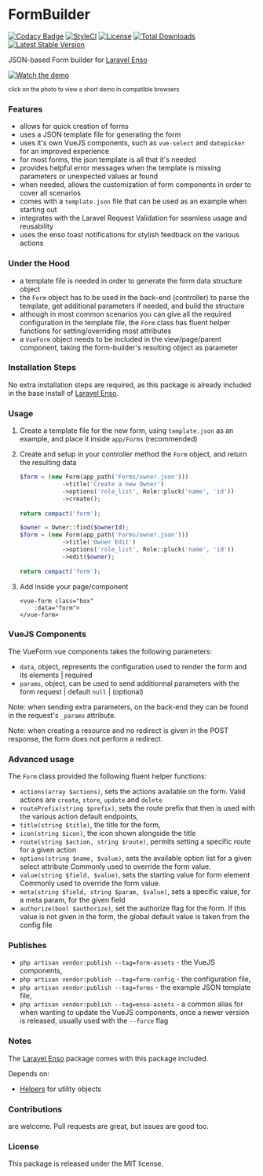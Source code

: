 <!--h-->
# FormBuilder

[![Codacy Badge](https://api.codacy.com/project/badge/Grade/a3cf79a9ca584f08b3be0246cb488788)](https://www.codacy.com/app/laravel-enso/FormBuilder?utm_source=github.com&amp;utm_medium=referral&amp;utm_content=laravel-enso/FormBuilder&amp;utm_campaign=Badge_Grade)
[![StyleCI](https://styleci.io/repos/99695155/shield?branch=master)](https://styleci.io/repos/99695155)
[![License](https://poser.pugx.org/laravel-enso/formbuilder/license)](https://packagist.org/packages/laravel-enso/formbuilder)
[![Total Downloads](https://poser.pugx.org/laravel-enso/formbuilder/downloads)](https://packagist.org/packages/laravel-enso/formbuilder)
[![Latest Stable Version](https://poser.pugx.org/laravel-enso/formbuilder/version)](https://packagist.org/packages/laravel-enso/formbuilder)
<!--/h-->

JSON-based Form builder for [Laravel Enso](https://github.com/laravel-enso/Enso)

[![Watch the demo](https://laravel-enso.github.io/formbuilder/screenshots/bulma_109_thumb.png)](https://laravel-enso.github.io/formbuilder/videos/bulma_demo_01.webm)

<sup>click on the photo to view a short demo in compatible browsers</sup>

### Features
- allows for quick creation of forms
- uses a JSON template file for generating the form
- uses it's own VueJS components, such as `vue-select` and `datepicker` for an improved experience
- for most forms, the json template is all that it's needed
- provides helpful error messages when the template is missing parameters or unexpected values ar found
- when needed, allows the customization of form components in order to cover all scenarios
- comes with a `template.json` file that can be used as an example when starting out
- integrates with the Laravel Request Validation for seamless usage and reusability
- uses the enso toast notifications for stylish feedback on the various actions

### Under the Hood
- a template file is needed in order to generate the form data structure object
- the `Form` object has to be used in the back-end (controller) to parse the template, get additional parameters if needed, and build the structure
- although in most common scenarios you can give all the required configuration in the template file, 
the `Form` class has fluent helper functions for setting/overriding most attributes
- a `VueForm` object needs to be included in the view/page/parent component, taking the form-builder's resulting object as parameter 

### Installation Steps

No extra installation steps are required, as this package is already included in the base install of [Laravel Enso](https://github.com/laravel-enso/Enso).

### Usage

1. Create a template file for the new form, using `template.json` as an example, and place it inside `app/Forms` (recommended)
2. Create and setup in your controller method the `Form` object, and return the resulting data

    ````php
    $form = (new Form(app_path('Forms/owner.json')))
                ->title('Create a new Owner')
                ->options('role_list', Role::pluck('name', 'id'))
                ->create(); 
                
    return compact('form');
    ````
    
    ````php
    $owner = Owner::find($ownerId);
    $form = (new Form(app_path('Forms/owner.json')))
                ->title('Owner Edit')
                ->options('role_list', Role::pluck('name', 'id'))
                ->edit($owner); 
                
    return compact('form');
    ````  

6. Add inside your page/component

    ````
    <vue-form class="box"
        :data="form">
    </vue-form>
    ````

### VueJS Components
The VueForm.vue components takes the following parameters:
- `data`, object, represents the configuration used to render the form and its elements | required
- `params`, object, can be used to send additionnal parameters with the form request | default `null` | (optional)

Note: when sending extra parameters, on the back-end they can be found in the request's `_params` attribute.  

Note: when creating a resource and no redirect is given in the POST response, the form does not perform a redirect.

### Advanced usage
The `Form` class provided the following fluent helper functions:
- `actions(array $actions)`, sets the actions available on the form. 
Valid actions are `create`, `store`, `update` and `delete` 
- `routePrefix(string $prefix)`, sets the route prefix that then is used with the various action default endpoints,
- `title(string $title)`, the title for the form,
- `icon(string $icon)`, the icon shown alongside the title
- `route(string $action, string $route)`, permits setting a specific route for a given action
- `options(string $name, $value)`, sets the available option list for a given select attribute
Commonly used to override the form value.
- `value(string $field, $value)`, sets the starting value for form element
Commonly used to override the form value.
- `meta(string $field, string $param, $value)`, sets a specific value, for a meta param, for the given field
- `authorize(bool $authorize)`, set the authorize flag for the form.
If this value is not given in the form, the global default value is taken from the config file 

### Publishes

- `php artisan vendor:publish --tag=form-assets` - the VueJS components,
- `php artisan vendor:publish --tag=form-config` - the configuration file,
- `php artisan vendor:publish --tag=forms` - the example JSON template file,
- `php artisan vendor:publish --tag=enso-assets` - a common alias for when wanting to update the VueJS components,
once a newer version is released, usually used with the `--force` flag

### Notes

The [Laravel Enso](https://github.com/laravel-enso/Enso) package comes with this package included.

Depends on:
- [Helpers](https://github.com/laravel-enso/VueComponents) for utility objects


<!--h-->
### Contributions

are welcome. Pull requests are great, but issues are good too.

### License

This package is released under the MIT license.
<!--/h-->